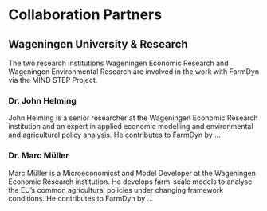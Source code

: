 # Collaboration Partners

## Wageningen University & Research

The two research institutions Wageningen Economic Research and Wageningen Environmental Research are involved in the work with FarmDyn via the MIND STEP Project.

### Dr. John Helming
John Helming is a senior researcher at the Wageningen Economic Research institution and an expert in applied economic modelling and environmental and agricultural policy analysis. He contributes to FarmDyn by ...  

### Dr. Marc Müller
Marc Müller is a Microeconomicst and Model Developer at the Wageningen Economic Research institution. He develops farm-scale models to analyse the EU’s common agricultural policies under changing framework conditions. He contributes to FarmDyn by ...
